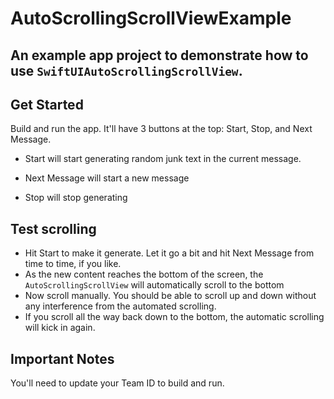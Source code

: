 # AutoScrollingScrollViewExample

## An example app project to demonstrate how to use `SwiftUIAutoScrollingScrollView`.

## Get Started

Build and run the app.  It'll have 3 buttons at the top: Start, Stop, and Next Message.

- Start will start generating random junk text in the current message.

- Next Message will start a new message

- Stop will stop generating

## Test scrolling

- Hit Start to make it generate.  Let it go a bit and hit Next Message from time to time, if you like.
- As the new content reaches the bottom of the screen, the `AutoScrollingScrollView` will automatically scroll to the bottom
- Now scroll manually.  You should be able to scroll up and down without any interference from the automated scrolling.
- If you scroll all the way back down to the bottom, the automatic scrolling will kick in again.

 
## Important Notes

You'll need to update your Team ID to build and run.
